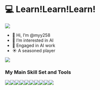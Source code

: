 # 💻 Learn!Learn!Learn! 
![](https://camo.githubusercontent.com/63371d36886ee658f5a97401f393e1ab1684b2fd3de674b8f5efc7d410b2a3d0/68747470733a2f2f6d656469612e67697068792e636f6d2f6d656469612f57556c706c634d704f43456d5447427442572f67697068792e676966)

- 👋 Hi, I’m @myy258
- 👀 I’m interested in AI
- 🌱 Engaged in AI work
- ☀️ A seasoned player

![](https://github-readme-stats.vercel.app/api?username=myy258&show_icons=true&theme=radical)   



### My Main Skill Set and Tools
![](https://img.shields.io/badge/Python-3776AB?style=for-the-badge&logo=python&logoColor=white)![](https://img.shields.io/badge/MySQL-005C84?style=for-the-badge&logo=mysql&logoColor=white)![](https://img.shields.io/badge/Oracle-F80000?style=for-the-badge&logo=Oracle&logoColor=white)![](https://img.shields.io/badge/TensorFlow-FF6F00?style=for-the-badge&logo=tensorflow&logoColor=white)![](https://img.shields.io/badge/Google_Cloud-4285F4?style=for-the-badge&logo=google-cloud&logoColor=white)![](https://img.shields.io/badge/microsoft%20azure-0089D6?style=for-the-badge&logo=microsoft-azure&logoColor=white)![](https://img.shields.io/badge/PyCharm-000000.svg?&style=for-the-badge&logo=PyCharm&logoColor=white)![](https://img.shields.io/badge/Notepad++-90E59A.svg?style=for-the-badge&logo=notepad%2B%2B&logoColor=black)![](https://img.shields.io/badge/Spyder%20Ide-FF0000?style=for-the-badge&logo=spyder%20ide&logoColor=white)![](https://img.shields.io/badge/Visual_Studio_Code-0078D4?style=for-the-badge&logo=visual%20studio%20code&logoColor=white)



<!---
myy258/myy258 is a ✨ special ✨ repository because its `README.md` (this file) appears on your GitHub profile.
You can click the Preview link to take a look at your changes.
--->

